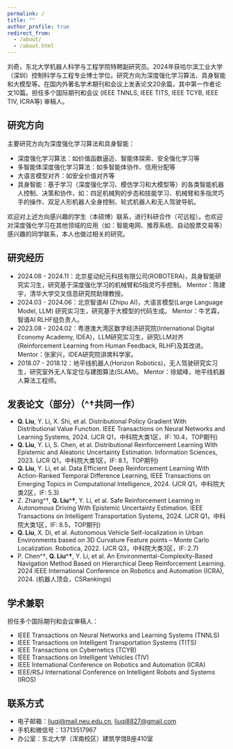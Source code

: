 ```yaml
---
permalink: /
title: ""
author_profile: true
redirect_from: 
  - /about/
  - /about.html
---
```


刘奇，东北大学机器人科学与工程学院特聘副研究员。2024年获哈尔滨工业大学（深圳）控制科学与工程专业博士学位。研究方向为深度强化学习算法、具身智能和大模型等。在国内外著名学术期刊和会议上发表论文20余篇，其中第一作者论文10篇。担任多个国际期刊和会议 (IEEE TNNLS, IEEE TITS, IEEE TCYB, IEEE TIV, ICRA等) 审稿人。

## 研究方向
主要研究方向为深度强化学习算法和具身智能：
- 深度强化学习算法：如价值函数逼近、智能体探索、安全强化学习等
- 多智能体深度强化学习算法：如多智能体协作、信用分配等
- 大语言模型对齐：如安全价值对齐等
- 具身智能：基于学习（深度强化学习、模仿学习和大模型等）的各类智能机器人控制、决策和协作，如：四足机械狗的步态和技能学习、机械臂和多指灵巧手的操作、双足人形机器人全身控制、轮式机器人和无人驾驶导航。

欢迎对上述方向感兴趣的学生（本硕博）联系，进行科研合作（可远程）。也欢迎对深度强化学习在其他领域的应用（如：智能电网、推荐系统、自动股票交易等）感兴趣的同学联系，本人也做过相关的研究。

## 研究经历
- 2024.08 - 2024.11：北京星动纪元科技有限公司(ROBOTERA)，具身智能研究实习生，研究基于深度强化学习的机械臂和5指灵巧手控制。
  Mentor：陈建宇，清华大学交叉信息研究院助理教授。
- 2024.03 - 2024.06：北京智谱AI (Zhipu AI)，大语言模型(Large Language Model, LLM) 研究实习生，研究基于大模型的代码生成。
  Mentor：牛艺霖，智谱AI RLHF组负责人。
- 2023.08 - 2024.02：粤港澳大湾区数字经济研究院(International Digital Economy Academy, IDEA)，LLM研究实习生，研究LLM对齐(Reinforcement Learning from Human Feedback, RLHF)及其改进。
  Mentor：张家兴，IDEA研究院讲席科学家。
- 2018.07 - 2018.12：地平线机器人(Horizon Robotics)，无人驾驶研究实习生，研究室外无人车定位与建图算法(SLAM)。
  Mentor：徐斌峰，地平线机器人算法工程师。

## 发表论文（部分）（^†共同一作）
- **Q. Liu**, Y. Li, X. Shi, et al. Distributional Policy Gradient With Distributional Value Function. IEEE Transactions on Neural Networks and Learning Systems, 2024. (JCR Q1，中科院大类1区，IF: 10.4，TOP期刊)
- **Q. Liu**, Y. Li, S. Chen, et al. Distributional Reinforcement Learning With Epistemic and Aleatoric Uncertainty Estimation. Information Sciences, 2023. (JCR Q1，中科院大类1区，IF: 8.1，TOP期刊)
- **Q. Liu**, Y. Li, et al. Data Efficient Deep Reinforcement Learning With Action-Ranked Temporal Difference Learning, IEEE Transactions on Emerging Topics in Computational Intelligence, 2024. (JCR Q1，中科院大类2区，IF: 5.3)
- Z. Zhang^†, **Q. Liu^†**, Y. Li, et al. Safe Reinforcement Learning in Autonomous Driving With Epistemic Uncertainty Estimation. IEEE Transactions on Intelligent Transportation Systems, 2024. (JCR Q1，中科院大类1区，IF: 8.5，TOP期刊)
- **Q. Liu**, X. Di, et al. Autonomous Vehicle Self-localization in Urban Environments based on 3D Curvature Feature points – Monte Carlo Localization. Robotica, 2022. (JCR Q3，中科院大类3区，IF: 2.7)
- P. Chen^†, **Q. Liu^†**, Y. Li, et al. An Environmental-Complexity-Based Navigation Method Based on Hierarchical Deep Reinforcement Learning. 2024 IEEE International Conference on Robotics and Automation (ICRA), 2024. (机器人顶会，CSRankings)

## 学术兼职
担任多个国际期刊和会议审稿人：
- IEEE Transactions on Neural Networks and Learning Systems (TNNLS)
- IEEE Transactions on Intelligent Transportation Systems (TITS)
- IEEE Transactions on Cybernetics (TCYB)
- IEEE Transactions on Intelligent Vehicles (TIV)
- IEEE International Conference on Robotics and Automation (ICRA)
- IEEE/RSJ International Conference on Intelligent Robots and Systems (IROS)

## 联系方式
- 电子邮箱：liuqi@mail.neu.edu.cn, liuqi8827@gmail.com
- 手机和微信号：13713517967
- 办公室：东北大学（浑南校区）建筑学馆B座410室
